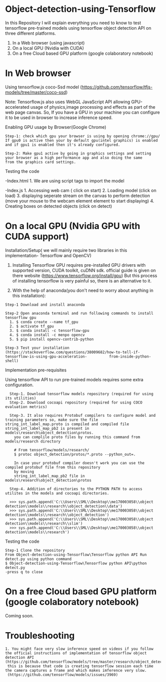 # Object-detection-using-Tensorflow

In this Repository I will explain everything you need to know to test tensorflow pre-trained models using tensorflow object detection API on three different platforms.

1. In a Web browser (using javascript)  
2. On a local GPU (Nvidia with CUDA)
3. On a free Cloud based GPU platform (google colaboratory notebook)

# In Web browser

Using tensorflow.js coco-Ssd model (https://github.com/tensorflow/tfjs-models/tree/master/coco-ssd)

  Note: Tensorflow.js also uses WebGL JavaScript API allowing GPU-accelerated usage of physics,image processing and effects as part   of    the web page canvas.
  So, If you have a GPU in your machine you can configure it to be used in browser to increase inference speed.

  Enabling GPU usage by Browser(Google Chrome)

    Step-1: check which gpu your browser is using by opening chrome://gpu/
    If gpu0 is active then your by default gpu(intel graphics) is enabled and if gpu1 is enabled then it's already configured.

    Step-2: Make gpu1 active by going in graphics settings and setting your browser as a high performance app and also doing the same       from the graphics card settings.

  Testing the code

  -Index.html
    1. We are using script tags to import the model

  -Index.js
    1. Accessing web cam ( click on start)
    2. Loading model (click on load)
    3. displaying seperate stream on the canvas to perform detection (move your mouse to the webcam element element to start displaying)
    4. Creating boxes on detected objects (click on detect)


# On a local GPU (Nvidia GPU with CUDA support)

  Installation/Setup( we will mainly require two libraries in this implementation- Tensorflow and OpenCV)

   1. Installing Tensorflow GPU requires pre-installed GPU drivers with supported version, CUDA toolkit, cuDNN sdk.
        official guide is given on there website (https://www.tensorflow.org/install/gpu)
        But this process of installing tensorflow is very painful so, there is an alternative to it.

   2. With the help of anaconda(you don't need to worry about anything in this installation):

    Step-1 Download and install anaconda

    Step-2 Open anaconda terminal and run following commands to install tensorflow gpu
      1. $ conda create --name tf_gpu
      2. $ activate tf_gpu
      3. $ conda install -c tensorflow-gpu
      4. $ conda install -c menpo opencv
      5. $ pip install opencv-contrib-python

    Step-3 Test your installation (https://stackoverflow.com/questions/38009682/how-to-tell-if-tensorflow-is-using-gpu-acceleration-          from-inside-python-shell)

  Implementation pre-requisites 

   Using tensorflow API to run pre-trained models requires some extra configuration.
   
      Step-1. Download tensorflow models repository (required for using its utilities)
      Step-2. Download cocoapi repository (required for using COCO evaluation metrics)

      Step-3. It also requires Protobuf compilers to configure model and training parameters so, make sure the file                             string_int_label_map.proto is compiled and compiled file string_int_label_map_pb2 is present in                                         models\research\object_detection\protos.
        you can complile proto files by running this command from models/research directory

        # From tensorflow/models/research/
        $ protoc object_detection/protos/*.proto --python_out=.

        In case your protobuf compiler doesn't work you can use the compiled protobuf file from this repository 
        by moving 
        string_int_label_map_pb2 file in models\research\object_detection\protos

      Step-4. Addition of directories to the PYTHON PATH to access utilites in the models and cocoapi directories.

      >>> sys.path.append('C:\\Users\\SML\\Desktop\\me170003058\\object detection\\models\\research\\object_detection\\data')
      >>> sys.path.append('C:\\Users\\SML\\Desktop\\me170003058\\object detection\\models\\research\\object_detection')
      >>> sys.path.append('C:\\Users\\SML\\Desktop\\me170003058\\object detection\\models\\research\\slim')
      >>> sys.path.append('C:\\Users\\SML\\Desktop\\me170003058\\object detection\\models\\research')
   
   Testing the code 
   
    Step-1 Clone the repository
    From Object-detection-using-Tensorflow\Tensorflow python API Run detect.py using python command
    $ Object-detection-using-Tensorflow\Tensorflow python API\python detect.py
    -press q to close
   
   # On a free Cloud based GPU platform (google colaboratory notebook)
   
   Coming soon.
   
   # Troubleshooting 
   
    1. You might face very slow inference speed on videos if you follow the official instructions of implementation of tensorflow object      detection API (https://github.com/tensorflow/models/tree/master/research/object_detection).
     this is because that code is creating tensorflow session each time the camera captures a frame and which makes imference very slow.
     (https://github.com/tensorflow/models/issues/3969)
    

